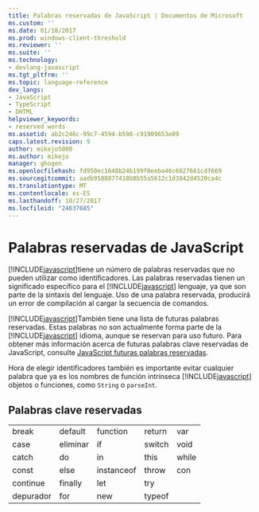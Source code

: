 ```yaml
---
title: Palabras reservadas de JavaScript | Documentos de Microsoft
ms.custom: ''
ms.date: 01/18/2017
ms.prod: windows-client-threshold
ms.reviewer: ''
ms.suite: ''
ms.technology:
- devlang-javascript
ms.tgt_pltfrm: ''
ms.topic: language-reference
dev_langs:
- JavaScript
- TypeScript
- DHTML
helpviewer_keywords:
- reserved words
ms.assetid: ab2c246c-99c7-4594-b598-c91909653e09
caps.latest.revision: 9
author: mikejo5000
ms.author: mikejo
manager: ghogen
ms.openlocfilehash: fd950ec1648b24b199f0eeba46c6027661cdf669
ms.sourcegitcommit: aadb9588877418b8b55a5612c1d3842d4520ca4c
ms.translationtype: MT
ms.contentlocale: es-ES
ms.lasthandoff: 10/27/2017
ms.locfileid: "24637685"
---
```

# <a name="javascript-reserved-words"></a>Palabras reservadas de JavaScript
[!INCLUDE[javascript](../../javascript/includes/javascript-md.md)]tiene un número de palabras reservadas que no pueden utilizar como identificadores. Las palabras reservadas tienen un significado específico para el [!INCLUDE[javascript](../../javascript/includes/javascript-md.md)] lenguaje, ya que son parte de la sintaxis del lenguaje. Uso de una palabra reservada, producirá un error de compilación al cargar la secuencia de comandos.  
  
 [!INCLUDE[javascript](../../javascript/includes/javascript-md.md)]También tiene una lista de futuras palabras reservadas. Estas palabras no son actualmente forma parte de la [!INCLUDE[javascript](../../javascript/includes/javascript-md.md)] idioma, aunque se reservan para uso futuro. Para obtener más información acerca de futuras palabras clave reservadas de JavaScript, consulte [JavaScript futuras palabras reservadas](../../javascript/reference/javascript-future-reserved-words.md).  
  
 Hora de elegir identificadores también es importante evitar cualquier palabra que ya es los nombres de función intrínseca [!INCLUDE[javascript](../../javascript/includes/javascript-md.md)] objetos o funciones, como `String` o `parseInt`.  
  
## <a name="reserved-keywords"></a>Palabras clave reservadas  
  
||||||  
|-|-|-|-|-|  
|break|default|function|return|var|  
|case|eliminar|if|switch|void|  
|catch|do|in|this|while|  
|const|else|instanceof|throw|con|  
|continue|finally|let|try||  
|depurador|for|new|typeof||